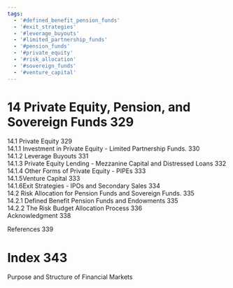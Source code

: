 ```yaml
---
tags:
  - '#defined_benefit_pension_funds'
  - '#exit_strategies'
  - '#leverage_buyouts'
  - '#limited_partnership_funds'
  - '#pension_funds'
  - '#private_equity'
  - '#risk_allocation'
  - '#sovereign_funds'
  - '#venture_capital'
---
```

# 14 Private Equity, Pension, and Sovereign Funds 329  

14.1 Private Equity 329   
14.1.1 Investment in Private Equity - Limited Partnership Funds. 330   
14.1.2 Leverage Buyouts 331   
14.1.3 Private Equity Lending - Mezzanine Capital and Distressed Loans 332   
14.1.4 Other Forms of Private Equity - PIPEs 333   
14.1.5Venture Capital 333   
14.1.6Exit Strategies - IPOs and Secondary Sales 334   
14.2 Risk Allocation for Pension Funds and Sovereign Funds. 335   
14.2.1  Defined Benefit Pension Funds and Endowments 335   
14.2.2 The Risk Budget Allocation Process 336   
Acknowledgment 338  

References 339  

# Index 343  

Purpose and Structure of Financial Markets  

